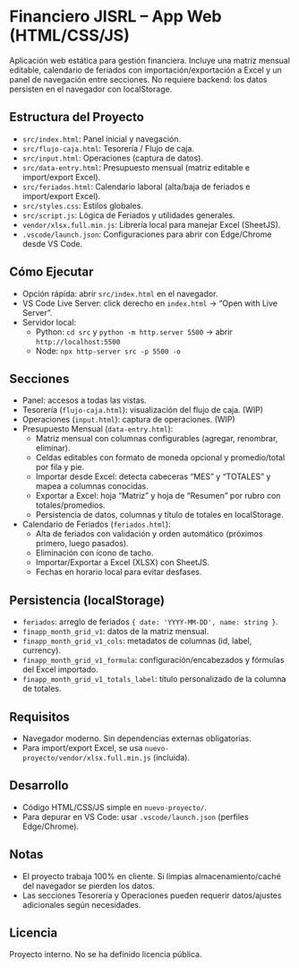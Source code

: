 # Financiero JISRL – App Web (HTML/CSS/JS)

Aplicación web estática para gestión financiera. Incluye una matriz mensual editable, calendario de feriados con importación/exportación a Excel y un panel de navegación entre secciones. No requiere backend: los datos persisten en el navegador con localStorage.

## Estructura del Proyecto

- `src/index.html`: Panel inicial y navegación.
- `src/flujo-caja.html`: Tesorería / Flujo de caja.
- `src/input.html`: Operaciones (captura de datos).
- `src/data-entry.html`: Presupuesto mensual (matriz editable e import/export Excel).
- `src/feriados.html`: Calendario laboral (alta/baja de feriados e import/export Excel).
- `src/styles.css`: Estilos globales.
- `src/script.js`: Lógica de Feriados y utilidades generales.
- `vendor/xlsx.full.min.js`: Librería local para manejar Excel (SheetJS).
- `.vscode/launch.json`: Configuraciones para abrir con Edge/Chrome desde VS Code.

## Cómo Ejecutar

- Opción rápida: abrir `src/index.html` en el navegador.
- VS Code Live Server: click derecho en `index.html` → “Open with Live Server”.
- Servidor local:
  - Python: `cd src` y `python -m http.server 5500` → abrir `http://localhost:5500`
  - Node: `npx http-server src -p 5500 -o`

## Secciones

- Panel: accesos a todas las vistas.
- Tesorería (`flujo-caja.html`): visualización del flujo de caja. (WIP)
- Operaciones (`input.html`): captura de operaciones. (WIP)
- Presupuesto Mensual (`data-entry.html`):
  - Matriz mensual con columnas configurables (agregar, renombrar, eliminar).
  - Celdas editables con formato de moneda opcional y promedio/total por fila y pie.
  - Importar desde Excel: detecta cabeceras “MES” y “TOTALES” y mapea a columnas conocidas.
  - Exportar a Excel: hoja “Matriz” y hoja de “Resumen” por rubro con totales/promedios.
  - Persistencia de datos, columnas y título de totales en localStorage.
- Calendario de Feriados (`feriados.html`):
  - Alta de feriados con validación y orden automático (próximos primero, luego pasados).
  - Eliminación con ícono de tacho.
  - Importar/Exportar a Excel (XLSX) con SheetJS.
  - Fechas en horario local para evitar desfases.

## Persistencia (localStorage)

- `feriados`: arreglo de feriados `{ date: 'YYYY-MM-DD', name: string }`.
- `finapp_month_grid_v1`: datos de la matriz mensual.
- `finapp_month_grid_v1_cols`: metadatos de columnas (id, label, currency).
- `finapp_month_grid_v1_formula`: configuración/encabezados y fórmulas del Excel importado.
- `finapp_month_grid_v1_totals_label`: título personalizado de la columna de totales.

## Requisitos

- Navegador moderno. Sin dependencias externas obligatorias.
- Para import/export Excel, se usa `nuevo-proyecto/vendor/xlsx.full.min.js` (incluida).

## Desarrollo

- Código HTML/CSS/JS simple en `nuevo-proyecto/`.
- Para depurar en VS Code: usar `.vscode/launch.json` (perfiles Edge/Chrome).

## Notas

- El proyecto trabaja 100% en cliente. Si limpias almacenamiento/caché del navegador se pierden los datos.
- Las secciones Tesorería y Operaciones pueden requerir datos/ajustes adicionales según necesidades.

## Licencia

Proyecto interno. No se ha definido licencia pública.

